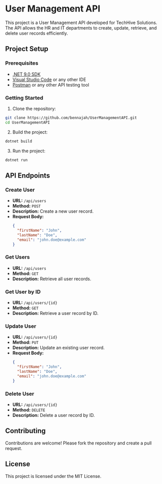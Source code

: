 # User Management API

This project is a User Management API developed for TechHive Solutions. The API allows the HR and IT departments to create, update, retrieve, and delete user records efficiently.

## Project Setup

### Prerequisites

- [.NET 9.0 SDK](https://dotnet.microsoft.com/download/dotnet/9.0)
- [Visual Studio Code](https://code.visualstudio.com/) or any other IDE
- [Postman](https://www.postman.com/) or any other API testing tool

### Getting Started

1. Clone the repository:

```sh
git clone https://github.com/bennajah/UserManagementAPI.git
cd UserManagementAPI
```

2. Build the project:

```sh
dotnet build
```

3. Run the project:

```sh
dotnet run
```

## API Endpoints

### Create User

- **URL:** `/api/users`
- **Method:** `POST`
- **Description:** Create a new user record.
- **Request Body:**
  ```json
  {
    "firstName": "John",
    "lastName": "Doe",
    "email": "john.doe@example.com"
  }
  ```

### Get Users

- **URL:** `/api/users`
- **Method:** `GET`
- **Description:** Retrieve all user records.

### Get User by ID

- **URL:** `/api/users/{id}`
- **Method:** `GET`
- **Description:** Retrieve a user record by ID.

### Update User

- **URL:** `/api/users/{id}`
- **Method:** `PUT`
- **Description:** Update an existing user record.
- **Request Body:**
  ```json
  {
    "firstName": "John",
    "lastName": "Doe",
    "email": "john.doe@example.com"
  }
  ```

### Delete User

- **URL:** `/api/users/{id}`
- **Method:** `DELETE`
- **Description:** Delete a user record by ID.

## Contributing

Contributions are welcome! Please fork the repository and create a pull request.

## License

This project is licensed under the MIT License.
